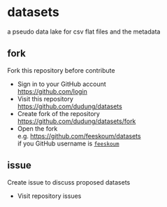 # datasets
a pseudo data lake for csv flat files and the metadata


## fork
Fork this repository before contribute

+ Sign in to your GitHub account \
  https://github.com/login
+ Visit this repository \
  https://github.com/dudung/datasets
+ Create fork of the repository \
  https://github.com/dudung/datasets/fork
+ Open the fork \
  e.g. https://github.com/feeskoum/datasets \
  if you GitHub username is [`feeskoum`](https://github.com/feeskoum)


## issue
Create issue to discuss proposed datasets
+ Visit repository issues